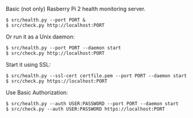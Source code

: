 Basic (not only) Rasberry Pi 2 health monitoring server.

```
$ src/health.py --port PORT &
$ src/check.py http://localhost:PORT
```

Or run it as a Unix daemon:

```
$ src/health.py --port PORT --daemon start
$ src/check.py http://localhost:PORT
```

Start it using SSL:

```
$ src/health.py --ssl-cert certfile.pem --port PORT --daemon start
$ src/check.py https://localhost:PORT
```

Use Basic Authorization:

```
$ src/health.py --auth USER:PASSWORD --port PORT --daemon start
$ src/check.py --auth USER:PASSWORD https://localhost:PORT
```
